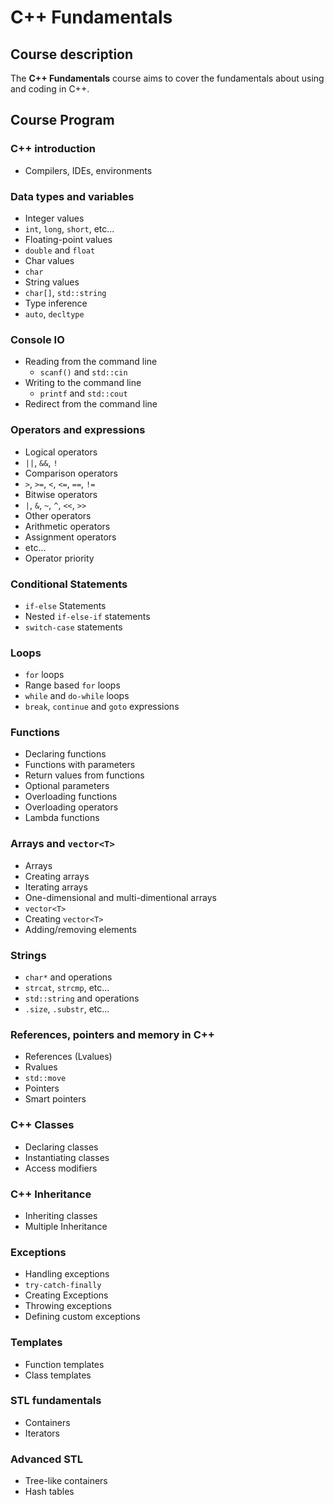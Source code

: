 #   C++ Fundamentals

##  Course description

The **C++ Fundamentals** course aims to cover the fundamentals about using and coding in C++.  

##  Course Program

###  C++ introduction

* Compilers, IDEs, environments

###  Data types and variables

*   Integer values
  *   `int`, `long`, `short`, etc...
*   Floating-point values
  *   `double` and `float`
*   Char values
  *   `char`
*   String values
  *   `char[]`, `std::string`
*   Type inference
  *   `auto`, `decltype`

###  Console IO

* Reading from the command line
  * `scanf()` and `std::cin`
* Writing to the command line
  * `printf` and `std::cout`
* Redirect from the command line

###  Operators and expressions

*   Logical operators
  *   `||`, `&&`, `!`
*   Comparison operators
  *   `>`, `>=`, `<`, `<=`, `==`, `!=`
*   Bitwise operators
  *   `|`, `&`, `~`, `^`, `<<`, `>>`
*   Other operators
  *   Arithmetic operators
  *   Assignment operators
  *   etc...
*   Operator priority

###   Conditional Statements

*   `if-else` Statements
*   Nested `if-else-if` statements
*   `switch-case` statements

###  Loops

*   `for` loops
  *   Range based `for` loops
*   `while` and `do-while` loops
*   `break`, `continue` and `goto` expressions

###  Functions

*   Declaring functions
  *   Functions with parameters
  *   Return values from functions
  *   Optional parameters
*   Overloading functions
  *   Overloading operators
*   Lambda functions

###  Arrays and `vector<T>`

*   Arrays
  *   Creating arrays
  *   Iterating arrays
  *   One-dimensional and multi-dimentional arrays
*   `vector<T>`
  *   Creating `vector<T>`
  *   Adding/removing elements

###  Strings
*   `char*` and operations
  *   `strcat`, `strcmp`, etc...
*   `std::string` and operations
  *   `.size`, `.substr`, etc...

###  References, pointers and memory in C++

*   References (Lvalues)
*   Rvalues
  *   `std::move`
*   Pointers
*   Smart pointers

###  C++ Classes

*   Declaring classes
*   Instantiating classes
*   Access modifiers

###  C++ Inheritance

*   Inheriting classes
*   Multiple Inheritance

###   Exceptions

*   Handling exceptions
  *   `try-catch-finally`
*   Creating Exceptions
*   Throwing exceptions
*   Defining custom exceptions

### Templates
*   Function templates
*   Class templates

###  STL fundamentals
*   Containers
*   Iterators

### Advanced STL
*   Tree-like containers
*   Hash tables
